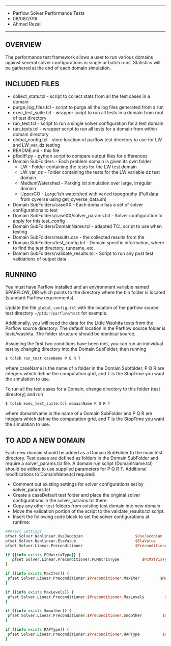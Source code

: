****************
* Parflow Solver Performance Tests
* 08/08/2019
* Ahmad Rezaii
**************** 

## OVERVIEW

 The performance test framework allows a user to run various domains against several solver configurations 
 in single or batch runs. Statistics will be gathered at the end of each domain simulation.


## INCLUDED FILES

 
 * collect_stats.tcl - script to collect stats from all the test cases in a domain
 * purge_log_files.tcl - script to purge all the log files generated from a run
 * exec_test_suite.tcl - wrapper script to run all tests in a domain from root of test directory
 * run_test.tcl - script to run a single solver configuration for a test domain
 * run_tests.tcl - wrapper script to run all tests for a domain from within domain directory
 * global_config.tcl - store location of parflow test directory to use for LW and LW_var_dz testing
 * README.md - this file
 * pfbdiff.py - python script to compare output files for differences
 * Domain SubFolders - Each problem domain is given its own folder   
   * LW - Folder containing the tests for the LW test domain
   * LW_var_dz - Folder containing the tests for the LW variable dz test domain
   * MediumWatershed - Parking lot simulation over large, irregular domain
   * UpperCO - Large'ish watershed with varied topography (Pull data from cyverse using get_cyverse_data.sh)
 * Domain SubFolders/caseXX - Each domain has a set of solver configurations to test
 * Domain SubFolders/caseXX/solver_params.tcl - Solver configuration to apply for this test_config
 * Domain SubFolders/DomainName.tcl - adapted TCL script to use when testing
 * Domain SubFolders/results.csv - the collected results from the
 * Domain SubFolders/test_config.tcl - Domain specific information, where to find the test directory, runname, etc.
 * Domain SubFolders/validate_results.tcl - Script to run any post test validations of output data
 

## RUNNING

 You must have Parflow installed and an environment variable named $PARFLOW_DIR which points to the directory where the 
 bin folder is located (standard Parflow requirements).
 
 Update the file `global_config.tcl` with the location of the parflow source test directory `~/pfdir/parflow/test` for example.
 
 Additionally, you will need the data for the Little Washita tests from the Parflow source directory. The default location
 in the Parflow source folder is tests/washita. The folder structure should be identical source.
 
 Assuming the first two conditions have been met, you can run an individual test by changing directory into the Domain SubFolder,
 then running 
 ```bash
 $ tclsh run_test caseName P Q R T 
 ```
 where caseName is the name of a folder in the Domain Subfolder, P Q R are integers which define the computation grid,
 and T is the StopTime you want the simulation to use. 
 
 To run all the test cases for a Domain, change directory to this folder (test directory) and run 
 ```bash
 $ tclsh exec_test_suite.tcl domainName P Q R T
 ```
 where domainName is the name of a Domain SubFolder and P Q R are integers which define the computation grid,
 and T is the StopTime you want the simulation to use.
 
  

## TO ADD A NEW DOMAIN
 
 Each new domain should be added as a Domain SubFolder to the main test directory. 
 Test cases are defined as folders in the Domain SubFolder and require a solver_params.tcl file.
 A domain run script (DomainName.tcl) should be edited to use supplied parameters for P Q R T.
 Additional modifications to DomainName.tcl required:
 * Comment out existing settings for solver configurations set by solver_params.tcl
 * Create a caseDefault test folder and place the original solver configurations in the solver_params.tcl there.
 * Copy any other test folders from existing test domain into new domain
 * Move the validation portion of the script to the validate_results.tcl script.
 * Insert the following code block to set the solver configurations at runtime:
 ```tcl
 ###Test Settings
pfset Solver.Nonlinear.UseJacobian                       $UseJacobian 
pfset Solver.Nonlinear.EtaValue                          $EtaValue
pfset Solver.Linear.Preconditioner                       $Preconditioner

if {[info exists PCMatrixType]} {
	pfset Solver.Linear.Preconditioner.PCMatrixType          $PCMatrixType
}

if {[info exists MaxIter]} { 
  pfset Solver.Linear.Preconditioner.$Preconditioner.MaxIter         $MaxIter
}

if {[info exists MaxLevels]} { 
  pfset Solver.Linear.Preconditioner.$Preconditioner.MaxLevels         $MaxLevels
}

if {[info exists Smoother]} { 
  pfset Solver.Linear.Preconditioner.$Preconditioner.Smoother         $Smoother
}

if {[info exists RAPType]} {
  pfset Solver.Linear.Preconditioner.$Preconditioner.RAPType          $RAPType
}
```
 

 
